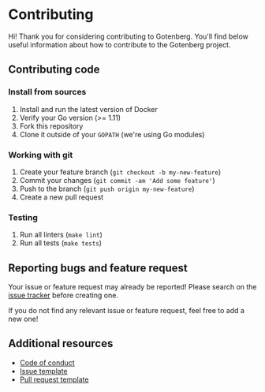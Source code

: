 # Contributing

Hi! Thank you for considering contributing to Gotenberg. You'll
find below useful information about how to contribute to the Gotenberg project.

## Contributing code

### Install from sources

1. Install and run the latest version of Docker
2. Verify your Go version (>= 1.11)
3. Fork this repository
4. Clone it outside of your `GOPATH` (we're using Go modules)

### Working with git

1. Create your feature branch (`git checkout -b my-new-feature`)
2. Commit your changes (`git commit -am 'Add some feature'`)
3. Push to the branch (`git push origin my-new-feature`)
4. Create a new pull request

### Testing

1. Run all linters (`make lint`)
2. Run all tests (`make tests`)

## Reporting bugs and feature request

Your issue or feature request may already be reported!
Please search on the [issue tracker](../../../issues) before creating one.

If you do not find any relevant issue or feature request, feel free to
add a new one!

## Additional resources

* [Code of conduct](CODE_OF_CONDUCT.md)
* [Issue template](ISSUE_TEMPLATE.md)
* [Pull request template](PULL_REQUEST_TEMPLATE.md)